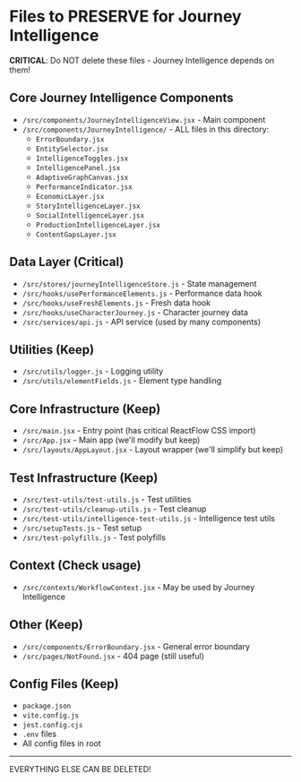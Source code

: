 # Files to PRESERVE for Journey Intelligence

**CRITICAL**: Do NOT delete these files - Journey Intelligence depends on them!

## Core Journey Intelligence Components
- `/src/components/JourneyIntelligenceView.jsx` - Main component
- `/src/components/JourneyIntelligence/` - ALL files in this directory:
  - `ErrorBoundary.jsx`
  - `EntitySelector.jsx`
  - `IntelligenceToggles.jsx`
  - `IntelligencePanel.jsx`
  - `AdaptiveGraphCanvas.jsx`
  - `PerformanceIndicator.jsx`
  - `EconomicLayer.jsx`
  - `StoryIntelligenceLayer.jsx`
  - `SocialIntelligenceLayer.jsx`
  - `ProductionIntelligenceLayer.jsx`
  - `ContentGapsLayer.jsx`

## Data Layer (Critical)
- `/src/stores/journeyIntelligenceStore.js` - State management
- `/src/hooks/usePerformanceElements.js` - Performance data hook
- `/src/hooks/useFreshElements.js` - Fresh data hook
- `/src/hooks/useCharacterJourney.js` - Character journey data
- `/src/services/api.js` - API service (used by many components)

## Utilities (Keep)
- `/src/utils/logger.js` - Logging utility
- `/src/utils/elementFields.js` - Element type handling

## Core Infrastructure (Keep)
- `/src/main.jsx` - Entry point (has critical ReactFlow CSS import)
- `/src/App.jsx` - Main app (we'll modify but keep)
- `/src/layouts/AppLayout.jsx` - Layout wrapper (we'll simplify but keep)

## Test Infrastructure (Keep)
- `/src/test-utils/test-utils.js` - Test utilities
- `/src/test-utils/cleanup-utils.js` - Test cleanup
- `/src/test-utils/intelligence-test-utils.js` - Intelligence test utils
- `/src/setupTests.js` - Test setup
- `/src/test-polyfills.js` - Test polyfills

## Context (Check usage)
- `/src/contexts/WorkflowContext.jsx` - May be used by Journey Intelligence

## Other (Keep)
- `/src/components/ErrorBoundary.jsx` - General error boundary
- `/src/pages/NotFound.jsx` - 404 page (still useful)

## Config Files (Keep)
- `package.json`
- `vite.config.js`
- `jest.config.cjs`
- `.env` files
- All config files in root

---

EVERYTHING ELSE CAN BE DELETED!